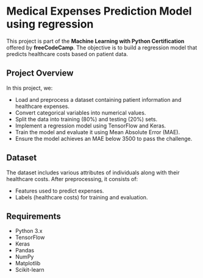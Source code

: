 # Medical Expenses Prediction Model using regression

This project is part of the **Machine Learning with Python Certification** offered by **freeCodeCamp**. The objective is to build a regression model that predicts healthcare costs based on patient data.

## Project Overview
In this project, we:
- Load and preprocess a dataset containing patient information and healthcare expenses.
- Convert categorical variables into numerical values.
- Split the data into training (80%) and testing (20%) sets.
- Implement a regression model using TensorFlow and Keras.
- Train the model and evaluate it using Mean Absolute Error (MAE).
- Ensure the model achieves an MAE below 3500 to pass the challenge.

## Dataset
The dataset includes various attributes of individuals along with their healthcare costs. After preprocessing, it consists of:
- Features used to predict expenses.
- Labels (healthcare costs) for training and evaluation.

## Requirements
- Python 3.x
- TensorFlow
- Keras
- Pandas
- NumPy
- Matplotlib
- Scikit-learn
